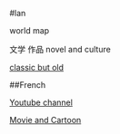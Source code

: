 #lan

world map

文学 作品 novel and culture

[classic but old](http://www.xxdm.org/wenzhang/201107093256.shtml)

##French

[Youtube channel](https://www.zhihu.com/question/37496559)

[Movie and Cartoon](https://www.google.ca/search?rlz=1C9BKJA_enCA665CA665&hl=en-US&ei=abJwWJCYDaaijwSqiq-oDg&q=%E6%B3%95%E5%9B%BD+%E5%8A%A8%E7%94%BB+%E6%8E%A8%E8%8D%90&oq=%E6%B3%95%E5%9B%BD+%E5%8A%A8%E7%94%BB+%E6%8E%A8%E8%8D%90&gs_l=mobile-gws-serp.3...12118.25166.0.26080.28.28.0.0.0.0.92.1999.27.27.0....0...1c..64.mobile-gws-serp..1.7.562...0i12k1j35i39k1j30i10k1.xpSdmbbdtgQ)